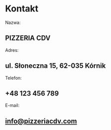 # Kontakt




Nazwa: 
## PIZZERIA CDV

Adres: 
## ul. Słoneczna 15, 62-035 Kórnik

Telefon:
## +48 123 456 789

E-mail:
## info@pizzeriacdv.com
